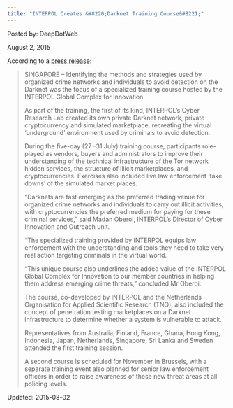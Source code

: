 ```yaml
---
title: "INTERPOL Creates &#8220;Darknet Training Course&#8221;"
---
```


Posted by: DeepDotWeb 

<span>August 2, 2015</span>




<p>According to a <a href="http://www.interpol.int/News-and-media/News/2015/N2015-108">press release</a>:</p>
<blockquote><p>SINGAPORE – Identifying the methods and strategies used by organized crime networks and individuals to avoid detection on the Darknet was the focus of a specialized training course hosted by the INTERPOL Global Complex for Innovation.</p>
<p>As part of the training, the first of its kind, INTERPOL’s Cyber Research Lab created its own private Darknet network, private cryptocurrency and simulated marketplace, recreating the virtual ‘underground’ environment used by criminals to avoid detection.</p>
<p>During the five-day (27 -31 July) training course, participants role-played as vendors, buyers and administrators to improve their understanding of the technical infrastructure of the Tor network hidden services, the structure of illicit marketplaces, and cryptocurrencies. Exercises also included live law enforcement ‘take downs’ of the simulated market places.</p>
<p>“Darknets are fast emerging as the preferred trading venue for organized crime networks and individuals to carry out illicit activities, with cryptocurrencies the preferred medium for paying for these criminal services,” said Madan Oberoi, INTERPOL’s Director of Cyber Innovation and Outreach unit.</p>
<p>“The specialized training provided by INTERPOL equips law enforcement with the understanding and tools they need to take very real action targeting criminals in the virtual world.</p>
<p>“This unique course also underlines the added value of the INTERPOL Global Complex for Innovation to our member countries in helping them address emerging crime threats,” concluded Mr Oberoi.</p>
<p>The course, co-developed by INTERPOL and the Netherlands Organisation for Applied Scientific Research (TNO), also included the concept of penetration testing marketplaces on a Darknet infrastructure to determine whether a system is vulnerable to attack.</p>
<p>Representatives from Australia, Finland, France, Ghana, Hong Kong, Indonesia, Japan, Netherlands, Singapore, Sri Lanka and Sweden attended the first training session.</p>
<p>A second course is scheduled for November in Brussels, with a separate training event also planned for senior law enforcement officers in order to raise awareness of these new threat areas at all policing levels.</p></blockquote>

Updated: 2015-08-02